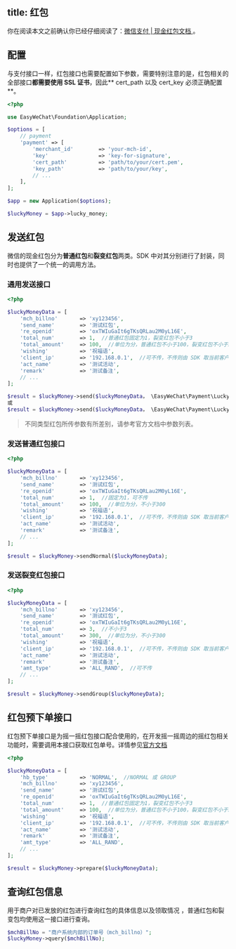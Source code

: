 title: 红包
---

你在阅读本文之前确认你已经仔细阅读了：[微信支付 | 现金红包文档 ](https://pay.weixin.qq.com/wiki/doc/api/tools/cash_coupon.php?chapter=13_1)。

## 配置

与支付接口一样，红包接口也需要配置如下参数，需要特别注意的是，红包相关的全部接口**都需要使用 SSL 证书**，因此** cert_path 以及 cert_key 必须正确配置**。

```php
<?php

use EasyWeChat\Foundation\Application;

$options = [
    // payment
    'payment' => [
        'merchant_id'        => 'your-mch-id',
        'key'                => 'key-for-signature',
        'cert_path'          => 'path/to/your/cert.pem',
        'key_path'           => 'path/to/your/key',
        // ...
    ],
];

$app = new Application($options);

$luckyMoney = $app->lucky_money;
```

## 发送红包

微信的现金红包分为**普通红包**和**裂变红包**两类。SDK 中对其分别进行了封装，同时也提供了一个统一的调用方法。

### 通用发送接口

```php
<?php

$luckyMoneyData = [
    'mch_billno'       => 'xy123456',
    'send_name'        => '测试红包',
    're_openid'        => 'oxTWIuGaIt6gTKsQRLau2M0yL16E',
    'total_num'        => 1,  //普通红包固定为1，裂变红包不小于3
    'total_amount'     => 100,  //单位为分，普通红包不小于100，裂变红包不小于300
    'wishing'          => '祝福语',
    'client_ip'        => '192.168.0.1',  //可不传，不传则由 SDK 取当前客户端 IP
    'act_name'         => '测试活动',
    'remark'           => '测试备注',
    // ...
];

$result = $luckyMoney->send($luckyMoneyData， \EasyWeChat\Payment\LuckyMoney\API::TYPE_NORMAL);
或
$result = $luckyMoney->send($luckyMoneyData， \EasyWeChat\Payment\LuckyMoney\API::TYPE_GROUP);

```

> 不同类型红包所传参数有所差别，请参考官方文档中参数列表。


### 发送普通红包接口

```php
<?php

$luckyMoneyData = [
    'mch_billno'       => 'xy123456',
    'send_name'        => '测试红包',
    're_openid'        => 'oxTWIuGaIt6gTKsQRLau2M0yL16E',
    'total_num'        => 1,  //固定为1，可不传
    'total_amount'     => 100,  //单位为分，不小于300
    'wishing'          => '祝福语',
    'client_ip'        => '192.168.0.1',  //可不传，不传则由 SDK 取当前客户端 IP
    'act_name'         => '测试活动',
    'remark'           => '测试备注',
    // ...
];

$result = $luckyMoney->sendNormal($luckyMoneyData);

```

### 发送裂变红包接口

```php
<?php

$luckyMoneyData = [
    'mch_billno'       => 'xy123456',
    'send_name'        => '测试红包',
    're_openid'        => 'oxTWIuGaIt6gTKsQRLau2M0yL16E',
    'total_num'        => 3,  //不小于3
    'total_amount'     => 300,  //单位为分，不小于300
    'wishing'          => '祝福语',
    'client_ip'        => '192.168.0.1',  //可不传，不传则由 SDK 取当前客户端 IP
    'act_name'         => '测试活动',
    'remark'           => '测试备注',
    'amt_type'         => 'ALL_RAND',  //可不传
    // ...
];

$result = $luckyMoney->sendGroup($luckyMoneyData);

```

## 红包预下单接口

红包预下单接口是为摇一摇红包接口配合使用的，在开发摇一摇周边的摇红包相关功能时，需要调用本接口获取红包单号。详情参见[官方文档](http://mp.weixin.qq.com/wiki/7/0ddd50ed2421b99fedd071281c074aab.html#.E7.BA.A2.E5.8C.85.E9.A2.84.E4.B8.8B.E5.8D.95.E6.8E.A5.E5.8F.A3)


```php
<?php

$luckyMoneyData = [
    'hb_type'          => 'NORMAL',  //NORMAL 或 GROUP
    'mch_billno'       => 'xy123456',
    'send_name'        => '测试红包',
    're_openid'        => 'oxTWIuGaIt6gTKsQRLau2M0yL16E',
    'total_num'        => 1,  //普通红包固定为1，裂变红包不小于3
    'total_amount'     => 100,  //单位为分，普通红包不小于100，裂变红包不小于300
    'wishing'          => '祝福语',
    'client_ip'        => '192.168.0.1',  //可不传，不传则由 SDK 取当前客户端 IP
    'act_name'         => '测试活动',
    'remark'           => '测试备注',
    'amt_type'         => 'ALL_RAND',
    // ...
];

$result = $luckyMoney->prepare($luckyMoneyData);

```

## 查询红包信息

用于商户对已发放的红包进行查询红包的具体信息以及领取情况 ，普通红包和裂变包均使用这一接口进行查询。

```php
$mchBillNo = "商户系统内部的订单号（mch_billno）";
$luckyMoney->query($mchBillNo);
```
